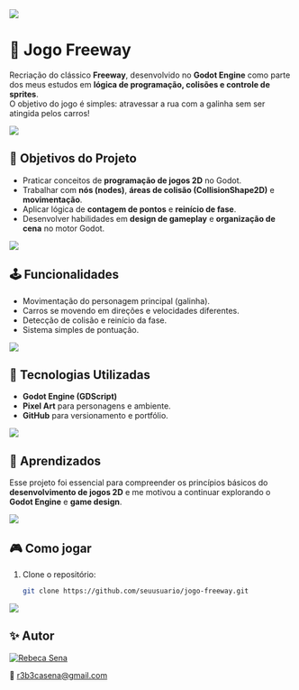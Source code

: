 <img src="https://user-images.githubusercontent.com/73097560/115834477-dbab4500-a447-11eb-908a-139a6edaec5c.gif">


# 🐔 Jogo Freeway

Recriação do clássico **Freeway**, desenvolvido no **Godot Engine** como parte dos meus estudos em **lógica de programação, colisões e controle de sprites**.  
O objetivo do jogo é simples: atravessar a rua com a galinha sem ser atingida pelos carros!

<img src="https://user-images.githubusercontent.com/73097560/115834477-dbab4500-a447-11eb-908a-139a6edaec5c.gif">


## 🎯 Objetivos do Projeto
- Praticar conceitos de **programação de jogos 2D** no Godot.  
- Trabalhar com **nós (nodes)**, **áreas de colisão (CollisionShape2D)** e **movimentação**.  
- Aplicar lógica de **contagem de pontos** e **reinício de fase**.  
- Desenvolver habilidades em **design de gameplay** e **organização de cena** no motor Godot.

<img src="https://user-images.githubusercontent.com/73097560/115834477-dbab4500-a447-11eb-908a-139a6edaec5c.gif">


## 🕹️ Funcionalidades
- Movimentação do personagem principal (galinha).  
- Carros se movendo em direções e velocidades diferentes.  
- Detecção de colisão e reinício da fase.  
- Sistema simples de pontuação.  

<img src="https://user-images.githubusercontent.com/73097560/115834477-dbab4500-a447-11eb-908a-139a6edaec5c.gif">


## 🧰 Tecnologias Utilizadas
- **Godot Engine (GDScript)**  
- **Pixel Art** para personagens e ambiente.  
- **GitHub** para versionamento e portfólio.  

<img src="https://user-images.githubusercontent.com/73097560/115834477-dbab4500-a447-11eb-908a-139a6edaec5c.gif">


## 🚀 Aprendizados
Esse projeto foi essencial para compreender os princípios básicos do **desenvolvimento de jogos 2D** e me motivou a continuar explorando o **Godot Engine** e **game design**.

<img src="https://user-images.githubusercontent.com/73097560/115834477-dbab4500-a447-11eb-908a-139a6edaec5c.gif">


## 🎮 Como jogar
1. Clone o repositório:
   ```bash
   git clone https://github.com/seuusuario/jogo-freeway.git

<img src="https://user-images.githubusercontent.com/73097560/115834477-dbab4500-a447-11eb-908a-139a6edaec5c.gif">


## ✨ Autor

<a href="https://github.com/rebecasena98o">
  <img src="https://img.shields.io/badge/Rebeca%20Sena-%23000000?style=for-the-badge&logo=github&logoColor=white" alt="Rebeca Sena"/>
</a>   

📧 [r3b3casena@gmail.com](mailto:r3b3casena@gmail.com)
